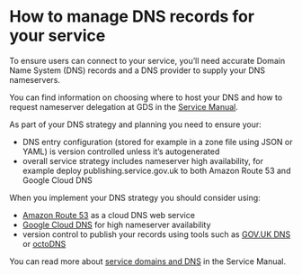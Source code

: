 # How to manage DNS records for your service

To ensure users can connect to your service, you’ll need accurate Domain Name System (DNS) records and a DNS provider to supply your DNS nameservers.

You can find information on choosing where to host your DNS and how to request nameserver delegation at GDS in the [Service Manual][].

As part of your DNS strategy and planning you need to ensure your:

* DNS entry configuration (stored for example in a zone file using JSON or YAML) is version controlled unless it’s autogenerated
* overall service strategy includes nameserver high availability, for example deploy publishing.service.gov.uk to both Amazon Route 53 and Google Cloud DNS

When you implement your DNS strategy you should consider using:

* [Amazon Route 53][] as a cloud DNS web service
* [Google Cloud DNS][] for high nameserver availability
* version control to publish your records using tools such as [GOV.UK DNS][] or [octoDNS][]

You can read more about [service domains and DNS][] in the Service Manual.


[Service Manual]: https://www.gov.uk/service-manual/technology/get-a-domain-name#choose-where-youll-host-your-dns
[Amazon Route 53]: https://aws.amazon.com/route53
[Google Cloud DNS]: https://cloud.google.com/dns/
[GOV.UK DNS]: https://github.com/alphagov/govuk-dns
[octoDNS]: https://github.com/github/octodns
[service domains and DNS]: https://www.gov.uk/service-manual/technology/get-a-domain-name